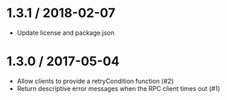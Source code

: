 1.3.1 / 2018-02-07
==================

  * Update license and package.json

1.3.0 / 2017-05-04
==================

  * Allow clients to provide a retryCondition function (#2)
  * Return descriptive error messages when the RPC client times out (#1)
